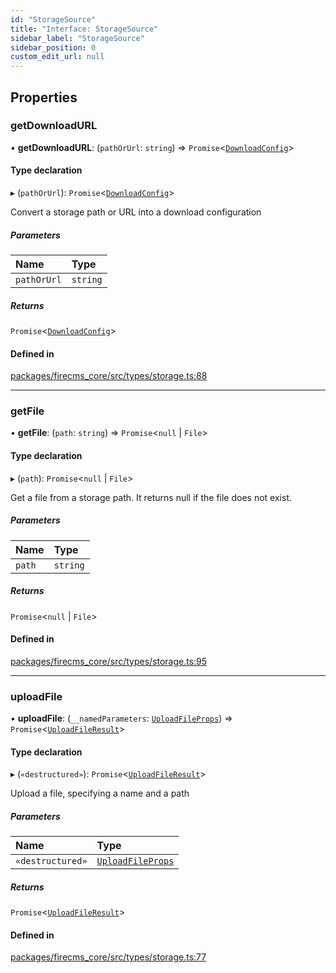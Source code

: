 ```yaml
---
id: "StorageSource"
title: "Interface: StorageSource"
sidebar_label: "StorageSource"
sidebar_position: 0
custom_edit_url: null
---
```


## Properties

### getDownloadURL

• **getDownloadURL**: (`pathOrUrl`: `string`) => `Promise`\<[`DownloadConfig`](DownloadConfig.md)\>

#### Type declaration

▸ (`pathOrUrl`): `Promise`\<[`DownloadConfig`](DownloadConfig.md)\>

Convert a storage path or URL into a download configuration

##### Parameters

| Name | Type |
| :------ | :------ |
| `pathOrUrl` | `string` |

##### Returns

`Promise`\<[`DownloadConfig`](DownloadConfig.md)\>

#### Defined in

[packages/firecms_core/src/types/storage.ts:88](https://github.com/FireCMSco/firecms/blob/d45f3739/packages/firecms_core/src/types/storage.ts#L88)

___

### getFile

• **getFile**: (`path`: `string`) => `Promise`\<``null`` \| `File`\>

#### Type declaration

▸ (`path`): `Promise`\<``null`` \| `File`\>

Get a file from a storage path.
It returns null if the file does not exist.

##### Parameters

| Name | Type |
| :------ | :------ |
| `path` | `string` |

##### Returns

`Promise`\<``null`` \| `File`\>

#### Defined in

[packages/firecms_core/src/types/storage.ts:95](https://github.com/FireCMSco/firecms/blob/d45f3739/packages/firecms_core/src/types/storage.ts#L95)

___

### uploadFile

• **uploadFile**: (`__namedParameters`: [`UploadFileProps`](UploadFileProps.md)) => `Promise`\<[`UploadFileResult`](UploadFileResult.md)\>

#### Type declaration

▸ (`«destructured»`): `Promise`\<[`UploadFileResult`](UploadFileResult.md)\>

Upload a file, specifying a name and a path

##### Parameters

| Name | Type |
| :------ | :------ |
| `«destructured»` | [`UploadFileProps`](UploadFileProps.md) |

##### Returns

`Promise`\<[`UploadFileResult`](UploadFileResult.md)\>

#### Defined in

[packages/firecms_core/src/types/storage.ts:77](https://github.com/FireCMSco/firecms/blob/d45f3739/packages/firecms_core/src/types/storage.ts#L77)
